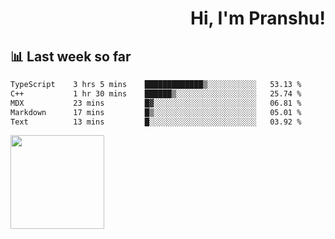 <div align="right" >
   
   <H1>Hi, I'm Pranshu!</H1>

</div>

## 📊 Last week so far
<!--START_SECTION:waka-->

```txt
TypeScript    3 hrs 5 mins    █████████████▒░░░░░░░░░░░   53.13 %
C++           1 hr 30 mins    ██████▒░░░░░░░░░░░░░░░░░░   25.74 %
MDX           23 mins         █▓░░░░░░░░░░░░░░░░░░░░░░░   06.81 %
Markdown      17 mins         █▒░░░░░░░░░░░░░░░░░░░░░░░   05.01 %
Text          13 mins         █░░░░░░░░░░░░░░░░░░░░░░░░   03.92 %
```

<!--END_SECTION:waka-->


<img align="left" width="150" src="https://user-images.githubusercontent.com/70943732/209951571-93b7afe5-f523-4683-b725-5d94b287e94e.png">

